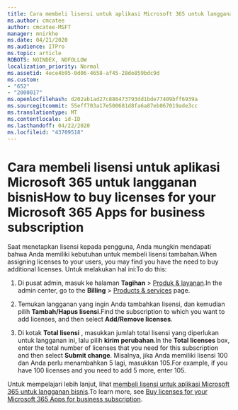 ```yaml
---
title: Cara membeli lisensi untuk aplikasi Microsoft 365 untuk langganan bisnis
ms.author: cmcatee
author: cmcatee-MSFT
manager: mnirkhe
ms.date: 04/21/2020
ms.audience: ITPro
ms.topic: article
ROBOTS: NOINDEX, NOFOLLOW
localization_priority: Normal
ms.assetid: 4ece4b95-0d06-4658-af45-28de859bdc9d
ms.custom:
- "652"
- "2000017"
ms.openlocfilehash: d202ab1ad27c886473793dd1bde77409bff6939a
ms.sourcegitcommit: 55eff703a17e500681d8fa6a87eb067019ade3cc
ms.translationtype: MT
ms.contentlocale: id-ID
ms.lasthandoff: 04/22/2020
ms.locfileid: "43709518"
---
```

# <a name="how-to-buy-licenses-for-your-microsoft-365-apps-for-business-subscription"></a><span data-ttu-id="89d17-102">Cara membeli lisensi untuk aplikasi Microsoft 365 untuk langganan bisnis</span><span class="sxs-lookup"><span data-stu-id="89d17-102">How to buy licenses for your Microsoft 365 Apps for business subscription</span></span>

<span data-ttu-id="89d17-103">Saat menetapkan lisensi kepada pengguna, Anda mungkin mendapati bahwa Anda memiliki kebutuhan untuk membeli lisensi tambahan.</span><span class="sxs-lookup"><span data-stu-id="89d17-103">When assigning licenses to your users, you may find you have the need to buy additional licenses.</span></span> <span data-ttu-id="89d17-104">Untuk melakukan hal ini:</span><span class="sxs-lookup"><span data-stu-id="89d17-104">To do this:</span></span>
  
1. <span data-ttu-id="89d17-105">Di pusat admin, masuk ke halaman **Tagihan** \> [Produk & layanan](https://go.microsoft.com/fwlink/p/?linkid=842054).</span><span class="sxs-lookup"><span data-stu-id="89d17-105">In the admin center, go to the **Billing** \> [Products & services](https://go.microsoft.com/fwlink/p/?linkid=842054) page.</span></span>

2. <span data-ttu-id="89d17-106">Temukan langganan yang ingin Anda tambahkan lisensi, dan kemudian pilih **Tambah/Hapus lisensi**.</span><span class="sxs-lookup"><span data-stu-id="89d17-106">Find the subscription to which you want to add licenses, and then select **Add/Remove licenses**.</span></span>

3. <span data-ttu-id="89d17-107">Di kotak **Total lisensi** , masukkan jumlah total lisensi yang diperlukan untuk langganan ini, lalu pilih **kirim perubahan**.</span><span class="sxs-lookup"><span data-stu-id="89d17-107">In the **Total licenses** box, enter the total number of licenses that you need for this subscription and then select **Submit change**.</span></span> <span data-ttu-id="89d17-108">Misalnya, jika Anda memiliki lisensi 100 dan Anda perlu menambahkan 5 lagi, masukkan 105.</span><span class="sxs-lookup"><span data-stu-id="89d17-108">For example, if you have 100 licenses and you need to add 5 more, enter 105.</span></span>

<span data-ttu-id="89d17-109">Untuk mempelajari lebih lanjut, lihat [membeli lisensi untuk aplikasi Microsoft 365 untuk langganan bisnis](https://docs.microsoft.com/office365/admin/subscriptions-and-billing/buy-licenses).</span><span class="sxs-lookup"><span data-stu-id="89d17-109">To learn more, see [Buy licenses for your Microsoft 365 Apps for business subscription](https://docs.microsoft.com/office365/admin/subscriptions-and-billing/buy-licenses).</span></span>